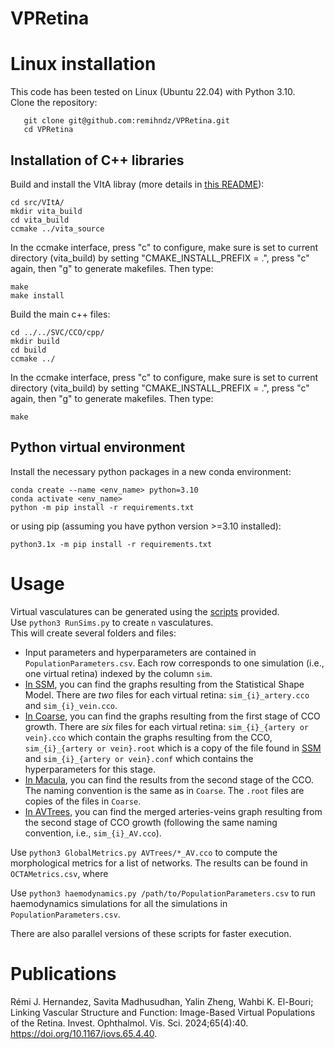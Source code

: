 # VPRetina
# Linux installation
This code has been tested on Linux (Ubuntu 22.04) with Python 3.10.<br>
Clone the repository:
```
   git clone git@github.com:remihndz/VPRetina.git
   cd VPRetina
```

## Installation of C++ libraries

Build and install the VItA libray (more details in [this README](https://github.com/remihndz/VItA/blob/040e2d0267054fa9b4442b891862555986d99e3c/README.md)):
```
cd src/VItA/
mkdir vita_build
cd vita_build
ccmake ../vita_source
```
In the ccmake interface, press "c" to configure, make sure is set to current directory (vita_build) by setting "CMAKE_INSTALL_PREFIX = .", press "c" again, then "g" to generate makefiles. Then type:
```
make
make install
```
Build the main c++ files:
```
cd ../../SVC/CCO/cpp/
mkdir build
cd build
ccmake ../
```
In the ccmake interface, press "c" to configure, make sure is set to current directory (vita_build) by setting "CMAKE_INSTALL_PREFIX = .", press "c" again, then "g" to generate makefiles. Then type:
```
make
```

## Python virtual environment
Install the necessary python packages in a new conda environment:
```
conda create --name <env_name> python=3.10
conda activate <env_name>
python -m pip install -r requirements.txt
```
or using pip (assuming you have python version >=3.10 installed):
```
python3.1x -m pip install -r requirements.txt
```

# Usage
Virtual vasculatures can be generated using the [scripts](./scripts) provided.<br>
Use `python3 RunSims.py` to create `n` vasculatures.<br>
This will create several folders and files:
  - Input parameters and hyperparameters are contained in `PopulationParameters.csv`. Each row corresponds to one simulation (i.e., one virtual retina) indexed by the column `sim`.
  - [In SSM](./SSM/), you can find the graphs resulting from the Statistical Shape Model. There are *two* files for each virtual retina: `sim_{i}_artery.cco` and `sim_{i}_vein.cco`.
  - [In Coarse](./Coarse/), you can find the graphs resulting from the first stage of CCO growth. There are *six* files for each virtual retina: `sim_{i}_{artery or vein}.cco` which contain the graphs resulting from the CCO, `sim_{i}_{artery or vein}.root` which is a copy of the file found in [SSM](SSM/) and `sim_{i}_{artery or vein}.conf` which contains the hyperparameters for this stage.
  - [In Macula](./Macula/), you can find the results from the second stage of the CCO. The naming convention is the same as in `Coarse`. The `.root` files are copies of the files in `Coarse`.
  - [In AVTrees](./AVTrees/), you can find the merged arteries-veins graph resulting from the second stage of CCO growth (following the same naming convention, i.e., `sim_{i}_AV.cco`).

Use `python3 GlobalMetrics.py AVTrees/*_AV.cco` to compute the morphological metrics for a list of networks. The results can be found in `OCTAMetrics.csv`, where<br>

Use `python3 haemodynamics.py /path/to/PopulationParameters.csv` to run haemodynamics simulations for all the simulations in `PopulationParameters.csv`.<br>

There are also parallel versions of these scripts for faster execution.

# Publications

Rémi J. Hernandez, Savita Madhusudhan, Yalin Zheng, Wahbi K. El-Bouri; Linking Vascular Structure and Function: Image-Based Virtual Populations of the Retina. Invest. Ophthalmol. Vis. Sci. 2024;65(4):40. https://doi.org/10.1167/iovs.65.4.40.

